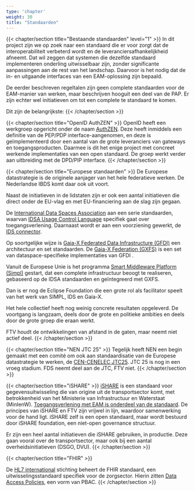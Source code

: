```yaml
---
type: 'chapter'
weight: 30
title: "Standaarden"
---
```


{{< chapter/section title="Bestaande standaarden" level="1" >}}
In dit project zijn we op zoek naar een standaard die er voor zorgt dat de interoperabiliteit verbeterd
wordt en de leveranciersafhankelijkheid afneemt. Dat wil zeggen dat systemen die dezelfde standaard implementeren onderling
uitwisselbaar zijn, zonder significante aanpassingen aan de rest van het landschap.
Daarvoor is het nodig dat de in- en uitgaande interfaces van een EAM-oplossing zijn bepaald.

De eerder beschreven regeltalen zijn geen complete standaarden voor de EAM-manier van werken,
maar beschrijven hooguit een deel van de PAP. Er zijn echter wel initiatieven om tot een complete te standaard te komen.

Dit zijn de belangrijkste:
{{< /chapter/section >}}

{{< chapter/section title="OpenID AuthZEN" >}}
OpenID heeft een werkgroep opgericht onder de naam [AuthZEN](https://openid.net/wg/authzen/).
Deze heeft inmiddels een definitie van de PEP/PDP interface-aangenomen, en deze is geïmplementeerd door een aantal
van de grote leveranciers van gateways en toegangsproducten. Daarmee is dit het enige project met concreet werkende implementaties van een
open standaard. De groep werkt verder aan uitbreiding met de DPD/PIP interface.
{{< /chapter/section >}}

{{< chapter/section title="Europese standaarden" >}}
De Europese datastrategie is de originele aanjager van het hele federatieve werken. De Nederlandse IBDS komt daar ook uit voort.

Naast de initiatieven in de lidstaten zijn er ook een aantal initiatieven die direct onder de EU-vlag en met EU-financiering aan de slag zijn gegaan.

De [International Data Spaces Association](https://internationaldataspaces.org/) aan een serie standaarden, waarvan [IDSA Usage Control Language](https://international-data-spaces-association.github.io/DataspaceConnector/Documentation/v5/UsageControl) specifiek gaat over toegangsverlening. Daarnaast wordt er aan een voorziening gewerkt, de [IDS connector](https://international-data-spaces-association.github.io/DataspaceConnector/Introduction).

Op soortgelijke wijze is [Gaia-X Federated Data Infrastructure (GFDI)](https://gaia-x.eu/) een architectuur en set standaarden.
De [Gaia-X Federation (GXFS)](https://www.gxfs.eu/) is een set van dataspace-specifieke implementaties van GFDI .

Vanuit de Europese Unie is het programma [Smart Middleware Platform (Simpl)](https://simpl-programme.ec.europa.eu/) gestart, dat een complete infrastructuur beoogt te realiseren, gebaseerd op de IDSA standaarden en geïntegreerd met GXFS.

Dan is er nog de Eclipse Foundation die een grote rol als facilitator speelt van het werk van SIMPL, IDS en Gaia-X.

Het hele collectief heeft nog weinig concrete resultaten opgeleverd. De voortgang is langzaam, deels door de grote en politieke ambities en deels door de grote groep die eraan werkt.

FTV houdt de ontwikkelingen van afstand in de gaten, maar neemt niet actief deel.
{{< /chapter/section >}}

{{< chapter/section title="NEN JTC 25" >}}
Tegelijk heeft NEN een begin gemaakt met een comité om ook aan standaardisatie van de Europese datastrategie te werken,
de [CEN-CENELEC JTC25](https://www.nen.nl/nieuws/data-verzamelen-opslaan-en-uitwisselen/nieuwe-europese-normalisatiegroep-voor-data-en-cloud-van-start/). JTC 25 is nog in een vroeg stadium. FDS neemt deel aan de JTC, FTV niet.
{{< /chapter/section >}}

{{< chapter/section title="iSHARE" >}}
[iSHARE](https://ishare.eu/) is een standaard voor gegevensuitwisseling die van origine uit de transportsector komt, met betrokkenheid van het Ministerie van Infrastructuur en Waterstaat (MinIenW). [Toegangsverlening met EAM is onderdeel van de standaard](https://trustbok.ishare.eu/apply-ishare/authorisation). De principes van iSHARE en FTV zijn vrijwel in lijn, waardoor samenwerking voor de hand ligt. iSHARE zelf is een open standaard, maar wordt bestuurd door iSHARE foundation, een niet-open governance structuur.

Er zijn een heel aantal initiatieven die iSHARE gebruiken, in productie. Deze gaan vooral over de transportsector, maar ook bij een aantal overheidsinitiatieven (DSGO, DVU).
{{< /chapter/section >}}

{{< chapter/section title="FHIR" >}}

De [HL7 international](https://www.hl7.org/index.cfm) stichting beheert de FHIR standaard, een uitwisselingsstandaard specifiek voor de zorgsector. Hierin zitten [Data Access Policies](https://build.fhir.org/ig/HL7/data-access-policies/index.html), een vorm van PBAC.
{{< /chapter/section >}}